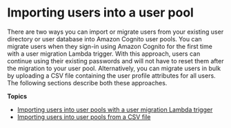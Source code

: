# Importing users into a user pool<a name="cognito-user-pools-import-users"></a>

There are two ways you can import or migrate users from your existing user directory or user database into Amazon Cognito user pools\. You can migrate users when they sign\-in using Amazon Cognito for the first time with a user migration Lambda trigger\. With this approach, users can continue using their existing passwords and will not have to reset them after the migration to your user pool\. Alternatively, you can migrate users in bulk by uploading a CSV file containing the user profile attributes for all users\. The following sections describe both these approaches\.

**Topics**
+ [Importing users into user pools with a user migration Lambda trigger](cognito-user-pools-import-using-lambda.md)
+ [Importing users into user pools from a CSV file](cognito-user-pools-using-import-tool.md)